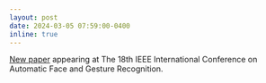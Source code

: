 ```yaml
---
layout: post
date: 2024-03-05 07:59:00-0400
inline: true
---
```


[New paper](https://arxiv.org/abs/2403.06661v1) appearing at The 18th IEEE International Conference on Automatic Face and Gesture Recognition. 
